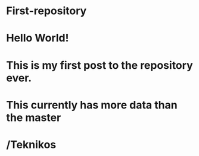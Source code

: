 # First-repository
# Hello World!
# This is my first post to the repository ever.
# This currently has more data than the master
# /Teknikos
